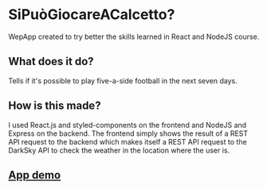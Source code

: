 # SiPuòGiocareACalcetto?

WepApp created to try better the skills learned in React and NodeJS course.

## What does it do?

Tells if it's possible to play five-a-side football in the next seven days.

## How is this made?

I used React.js and styled-components on the frontend and NodeJS and Express on the backend.
The frontend simply shows the result of a REST API request to the backend which makes itself a REST API request to the DarkSky API to check the weather in the location where the user is.

## [App demo](https://si-puo-giocare-a-calcetto.herokuapp.com/)

